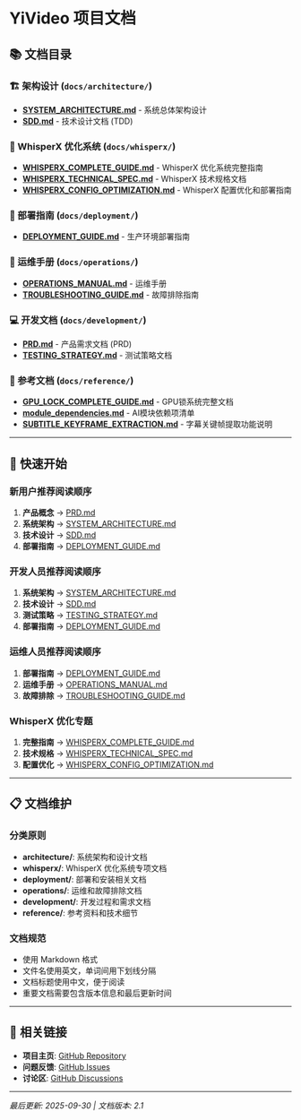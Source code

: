 # YiVideo 项目文档

## 📚 文档目录

### 🏗️ 架构设计 (`docs/architecture/`)
- **[SYSTEM_ARCHITECTURE.md](architecture/SYSTEM_ARCHITECTURE.md)** - 系统总体架构设计
- **[SDD.md](architecture/SDD.md)** - 技术设计文档 (TDD)

### 🎯 WhisperX 优化系统 (`docs/whisperx/`)
- **[WHISPERX_COMPLETE_GUIDE.md](whisperx/WHISPERX_COMPLETE_GUIDE.md)** - WhisperX 优化系统完整指南
- **[WHISPERX_TECHNICAL_SPEC.md](whisperx/WHISPERX_TECHNICAL_SPEC.md)** - WhisperX 技术规格文档
- **[WHISPERX_CONFIG_OPTIMIZATION.md](whisperx/WHISPERX_CONFIG_OPTIMIZATION.md)** - WhisperX 配置优化和部署指南

### 🚀 部署指南 (`docs/deployment/`)
- **[DEPLOYMENT_GUIDE.md](deployment/DEPLOYMENT_GUIDE.md)** - 生产环境部署指南

### 🔧 运维手册 (`docs/operations/`)
- **[OPERATIONS_MANUAL.md](operations/OPERATIONS_MANUAL.md)** - 运维手册
- **[TROUBLESHOOTING_GUIDE.md](operations/TROUBLESHOOTING_GUIDE.md)** - 故障排除指南

### 💻 开发文档 (`docs/development/`)
- **[PRD.md](development/PRD.md)** - 产品需求文档 (PRD)
- **[TESTING_STRATEGY.md](development/TESTING_STRATEGY.md)** - 测试策略文档

### 📖 参考文档 (`docs/reference/`)
- **[GPU_LOCK_COMPLETE_GUIDE.md](reference/GPU_LOCK_COMPLETE_GUIDE.md)** - GPU锁系统完整文档
- **[module_dependencies.md](reference/module_dependencies.md)** - AI模块依赖项清单
- **[SUBTITLE_KEYFRAME_EXTRACTION.md](reference/SUBTITLE_KEYFRAME_EXTRACTION.md)** - 字幕关键帧提取功能说明

---

## 🚀 快速开始

### 新用户推荐阅读顺序
1. **产品概念** → [PRD.md](development/PRD.md)
2. **系统架构** → [SYSTEM_ARCHITECTURE.md](architecture/SYSTEM_ARCHITECTURE.md)
3. **技术设计** → [SDD.md](architecture/SDD.md)
4. **部署指南** → [DEPLOYMENT_GUIDE.md](deployment/DEPLOYMENT_GUIDE.md)

### 开发人员推荐阅读顺序
1. **系统架构** → [SYSTEM_ARCHITECTURE.md](architecture/SYSTEM_ARCHITECTURE.md)
2. **技术设计** → [SDD.md](architecture/SDD.md)
3. **测试策略** → [TESTING_STRATEGY.md](development/TESTING_STRATEGY.md)
4. **部署指南** → [DEPLOYMENT_GUIDE.md](deployment/DEPLOYMENT_GUIDE.md)

### 运维人员推荐阅读顺序
1. **部署指南** → [DEPLOYMENT_GUIDE.md](deployment/DEPLOYMENT_GUIDE.md)
2. **运维手册** → [OPERATIONS_MANUAL.md](operations/OPERATIONS_MANUAL.md)
3. **故障排除** → [TROUBLESHOOTING_GUIDE.md](operations/TROUBLESHOOTING_GUIDE.md)

### WhisperX 优化专题
1. **完整指南** → [WHISPERX_COMPLETE_GUIDE.md](whisperx/WHISPERX_COMPLETE_GUIDE.md)
2. **技术规格** → [WHISPERX_TECHNICAL_SPEC.md](whisperx/WHISPERX_TECHNICAL_SPEC.md)
3. **配置优化** → [WHISPERX_CONFIG_OPTIMIZATION.md](whisperx/WHISPERX_CONFIG_OPTIMIZATION.md)

---

## 📋 文档维护

### 分类原则
- **architecture/**: 系统架构和设计文档
- **whisperx/**: WhisperX 优化系统专项文档
- **deployment/**: 部署和安装相关文档
- **operations/**: 运维和故障排除文档
- **development/**: 开发过程和需求文档
- **reference/**: 参考资料和技术细节

### 文档规范
- 使用 Markdown 格式
- 文件名使用英文，单词间用下划线分隔
- 文档标题使用中文，便于阅读
- 重要文档需要包含版本信息和最后更新时间

---

## 🔗 相关链接

- **项目主页**: [GitHub Repository](https://github.com/your-repo/yivideo)
- **问题反馈**: [GitHub Issues](https://github.com/your-repo/yivideo/issues)
- **讨论区**: [GitHub Discussions](https://github.com/your-repo/yivideo/discussions)

---

*最后更新: 2025-09-30 | 文档版本: 2.1*